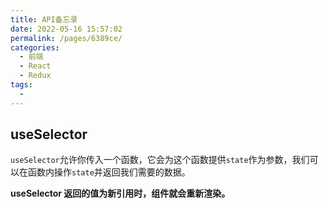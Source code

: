```yaml
---
title: API备忘录
date: 2022-05-16 15:57:02
permalink: /pages/6389ce/
categories:
  - 前端
  - React
  - Redux
tags:
  - 
---
```


## useSelector

`useSelector`允许你传入一个函数，它会为这个函数提供`state`作为参数，我们可以在函数内操作`state`并返回我们需要的数据。

**useSelector 返回的值为新引用时，组件就会重新渲染。**
